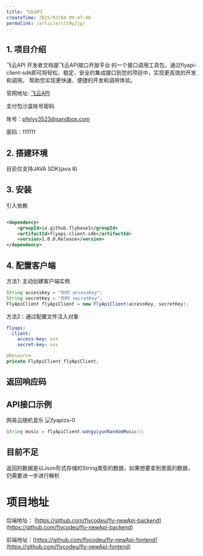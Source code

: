 ```yaml
---
title: 飞云API
createTime: 2025/03/04 09:47:40
permalink: /article/slt9y2jg/
---
```

## 1. 项目介绍

飞云API 开发者文档是飞云API接口开放平台 的一个接口调用工具包，通过flyapi-client-sdk即可将轻松、稳定、安全的集成接口到您的项目中，实现更高效的开发和调用。
帮助您实现更快速、便捷的开发和调用体验。

官网地址: [飞云API](http://39.104.23.173/)

支付包沙盒账号密码

账号：pfelyy3523@sandbox.com

密码：111111

## 2. 搭建环境

目前仅支持JAVA SDK(java 8)

## 3. 安装

引入依赖

```xml

<dependency>
    <groupId>io.github.flybase1</groupId>
    <artifactId>flyapi-client-sdk</artifactId>
    <version>1.0.0.Release</version>
</dependency>
```

## 4. 配置客户端

方法1: 主动创建客户端实例

```java
String accessKey = "你的 accessKey";
String secretKey = "你的 secretKey";
FlyApiClient flyApiClient = new FlyApiClient(accessKey, secretKey);
```

方法2：通过配置文件注入对象

```yml
flyapi:
  client:
    access-key: xxx
    secret-key: xxx
```

```java
@Resource
private FlyApiClient flyApiClient;
```

## 返回响应码

## API接口示例

网易云随机音乐
![fyapizs-0](https://flycodeu-1314556962.cos.ap-nanjing.myqcloud.com//codeCenterImg/202401141555941.png)

```java
String music = flyApiClient.wangyiyunRandomMusic();
```

## 目前不足

返回的数据是以Json形式存储的String类型的数据，如果想要拿到里面的数据，仍需要进一步进行解析

# 项目地址

后端地址： [https://github.com/flycodeu/fly-newApi-backend](https://github.com/flycodeu/fly-newApi-backend)

前端地址：[https://github.com/flycodeu/fly-newApi-fontend](https://github.com/flycodeu/fly-newApi-fontend)

